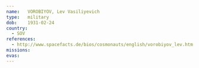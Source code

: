 ```yaml
---
name:	VOROBIYOV, Lev Vasiliyevich 
type:	military
dob:	1931-02-24
country:
  - SOV
references:
  - http://www.spacefacts.de/bios/cosmonauts/english/vorobiyov_lev.htm
missions:
evas:
---
```

